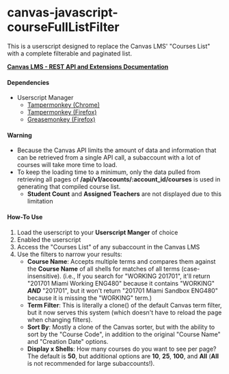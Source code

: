 # canvas-javascript-courseFullListFilter
This is a userscript designed to replace the Canvas LMS' "Courses List" with a complete filterable and paginated list.

[**Canvas LMS - REST API and Extensions Documentation**](https://canvas.instructure.com/doc/api/index.html)

#### Dependencies
- Userscript Manager
  - [Tampermonkey (Chrome)](https://chrome.google.com/webstore/detail/tampermonkey/dhdgffkkebhmkfjojejmpbldmpobfkfo?hl=en)
  - [Tampermonkey (Firefox)](https://addons.mozilla.org/en-us/firefox/addon/tampermonkey/)
  - [Greasemonkey (Firefox)](https://addons.mozilla.org/en-us/firefox/addon/greasemonkey/)

#### Warning
- Because the Canvas API limits the amount of data and information that can be retrieved from a single API call, a subaccount with a lot of courses will take more time to load.
- To keep the loading time to a minimum, only the data pulled from retrieving all pages of **/api/v1/accounts/:account_id/courses** is used in generating that compiled course list.
  - **Student Count** and **Assigned Teachers** are not displayed due to this limitation

#### How-To Use
1. Load the userscript to your **Userscript Manger** of choice
2. Enabled the userscript
3. Access the "Courses List" of any subaccount in the Canvas LMS
4. Use the filters to narrow your results:
   - **Course Name**: Accepts multiple terms and compares them against the **Course Name** of all shells for matches of all terms (case-insensitive). (i.e., If you search for "WORKING 201701", it'll return "201701 Miami Working ENG480" because it contains "WORKING" ***AND*** "201701", but it won't return "201701 Miami Sandbox ENG480" because it is missing the "WORKING" term.)
   - **Term Filter**: This is literally a clone() of the default Canvas term filter, but it now serves this system (which doesn't have to reload the page when changing filters).
   - **Sort By**: Mostly a clone of the Canvas sorter, but with the ability to sort by the "Course Code", in addition to the original "Course Name" and "Creation Date" options.
   - **Display x Shells**: How many courses do you want to see per page? The default is **50**, but additional options are **10**, **25**, **100**, and **All** (**All** is not recommended for large subaccounts!).
